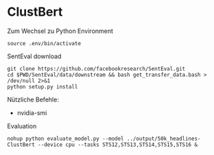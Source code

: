 # ClustBert

Zum Wechsel zu Python Environment

    source .env/bin/activate

SentEval download

    git clone https://github.com/facebookresearch/SentEval.git
    cd $PWD/SentEval/data/downstream && bash get_transfer_data.bash > /dev/null 2>&1
    python setup.py install

Nützliche Befehle:

- nvidia-smi

Evaluation

    nohup python evaluate_model.py --model ../output/50k_headlines-ClustBert --device cpu --tasks STS12,STS13,STS14,STS15,STS16 &
